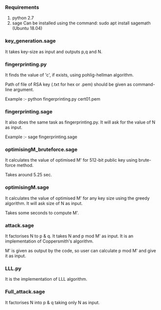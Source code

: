 ### Requirements
1. python 2.7
2. sage
   Can be installed using the command: sudo apt install sagemath (Ubuntu 18.04)

### key_generation.sage
It takes key-size as input and outputs p,q and N.

### fingerprinting.py
It finds the value of 'c', if exists, using pohlig-hellman algorithm.

Path of file of RSA key (.txt for hex or .pem) should be given as command-line argument.

Example :- python fingerprinting.py cert01.pem

### fingerprinting.sage
It also does the same task as fingerprinting.py. It will ask for the value of N as input.

Example :- sage fingerprinting.sage

### optimisingM_bruteforce.sage
It calculates the value of optimised M' for 512-bit public key using brute-force method.

Takes around 5.25 sec.

### optimisingM.sage
It calculates the value of optimised M' for any key size using the greedy algorithm. It will ask size of N as input.

Takes some seconds to compute M'.

### attack.sage
It factorises N to p & q. It takes N and p mod M' as input. It is an implementation of Coppersmith's algorithm.

M' is given as output by the code, so user can calculate p mod M' and give it as input.

### LLL.py
It is the implementation of LLL algorithm.

### Full_attack.sage
It factorises N into p & q taking only N as input.
